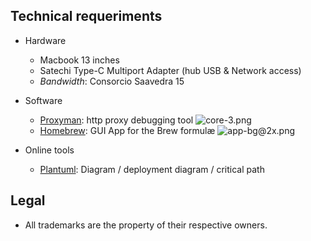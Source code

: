 ## Technical requeriments ##

* Hardware
     - Macbook 13 inches
     - Satechi Type-C Multiport Adapter (hub USB & Network access)
     - _Bandwidth_: Consorcio Saavedra 15
* Software
     - [Proxyman](https://proxyman.app/): http proxy debugging tool
     ![core-3.png](https://bitbucket.org/repo/5qRy4oR/images/1630626106-core-3.png)
     - [Homebrew](https://github.com/brunophilipe/Cakebrew): GUI App for the Brew formulæ
     ![app-bg@2x.png](https://bitbucket.org/repo/Kr5x8n6/images/472026580-app-bg@2x.png)

* Online tools
     - [Plantuml](http://www.plantuml.com/plantuml/uml/):  Diagram / deployment diagram / critical path 
     
## Legal ##

* All trademarks are the property of their respective owners.
